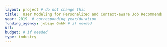 ```yaml
---
layout: project # do not change this
title: 	User Modeling for Personalized and Context-aware Job Recommendation Systms (concept study) # title of the project
year: 2019	# corresponding year/duration
funding_agency: jobiqo GmbH # if needed
url: 
budget: # if needed
type: industry
---
```



